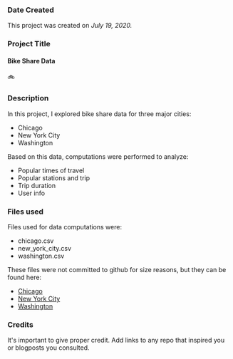 ### Date Created
This project was created on *July 19, 2020.*

### Project Title 
#### Bike Share Data #### 
:bike:

### Description
In this project, I explored bike share data for three major cities:                                                        

* Chicago
* New York City
* Washington

Based on this data, computations were performed to analyze:
* Popular times of travel 
* Popular stations and trip
* Trip duration
* User info

### Files used
Files used for data computations were:

* chicago.csv
* new_york_city.csv
* washington.csv

These files were not committed to github for size reasons,
but they can be found here:

* [Chicago](https://www.divvybikes.com/system-data)
* [New York City](https://www.citibikenyc.com/system-data)
* [Washington](https://www.capitalbikeshare.com/system-data)

### Credits
It's important to give proper credit. Add links to any repo that inspired you or blogposts you consulted.

